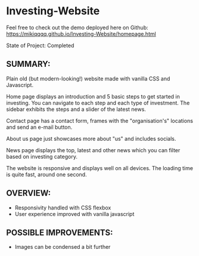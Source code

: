 # Investing-Website

Feel free to check out the demo deployed here on Github:  
https://mikiqqqq.github.io/Investing-Website/homepage.html

State of Project: Completed

## SUMMARY:
Plain old (but modern-looking!) website made with vanilla CSS and Javascript.

Home page displays an introduction and 5 basic steps to get started in investing. You can navigate to each step and each type of investment. The sidebar exhibits the steps and a slider of the latest news.

Contact page has a contact form, frames with the "organisation's" locations and send an e-mail button.

About us page just showcases more about "us" and includes socials.

News page displays the top, latest and other news which you can filter based on investing category.

The website is responsive and displays well on all devices. The loading time is quite fast, around one second.

## OVERVIEW:
* Responsivity handled with CSS flexbox
* User experience improved with vanilla javascript

## POSSIBLE IMPROVEMENTS:
* Images can be condensed a bit further
